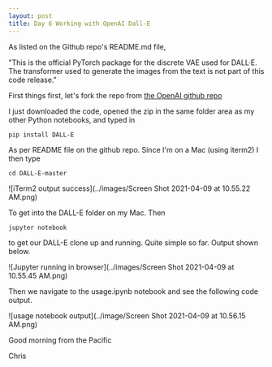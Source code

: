 ```yaml
---
layout: post
title: Day 6 Working with OpenAI Dall-E 
---
```


As listed on the Github repo's README.md file, 


"This is the official PyTorch package for the discrete VAE used for DALL·E. 
The transformer used to generate the images from the text is not part of this code release."


First things first, let's fork the repo from [the OpenAI github repo](https://github.com/openai/DALL-E)


I just downloaded the code, opened the zip in the same folder area as my other Python notebooks, and typed in 


`pip install DALL-E`


As per README file on the github repo. Since I'm on a Mac (using iterm2) I then type


`cd DALL-E-master`


![iTerm2 output success](../images/Screen Shot 2021-04-09 at 10.55.22 AM.png)


To get into the DALL-E folder on my Mac. Then 


`jupyter notebook`


to get our DALL-E clone up and running. Quite simple so far. Output shown below.


![Jupyter running in browser](../images/Screen Shot 2021-04-09 at 10.55.45 AM.png)


Then we navigate to the usage.ipynb notebook and see the following code output.


![usage notebook output](../image/Screen Shot 2021-04-09 at 10.56.15 AM.png)


Good morning from the Pacific


Chris
